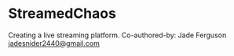 # StreamedChaos
Creating a live streaming platform.
Co-authored-by: Jade Ferguson <jadesnider2440@gmail.com>
